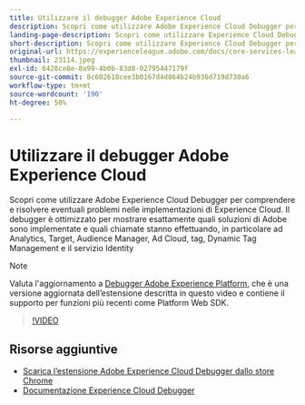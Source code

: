 ```yaml
---
title: Utilizzare il debugger Adobe Experience Cloud
description: Scopri come utilizzare Adobe Experience Cloud Debugger per comprendere e risolvere eventuali problemi nelle implementazioni di Experience Cloud.
landing-page-description: Scopri come utilizzare Experience Cloud Debugger per risolvere eventuali problemi di implementazione. Scopri quali soluzioni Adobe vengono implementate e quali sono le chiamate che effettuano.
short-description: Scopri come utilizzare Experience Cloud Debugger per risolvere eventuali problemi di implementazione. Scopri quali soluzioni Adobe vengono implementate e quali sono le chiamate che effettuano.
original-url: https://experienceleague.adobe.com/docs/core-services-learn/tutorials/debugger/use-the-experience-cloud-debugger.html
thumbnail: 23114.jpeg
exl-id: 6428ce8e-8a99-4b0b-83d8-02795447179f
source-git-commit: 8c602618cee3b0167d4d864b24b936d719d730a6
workflow-type: tm+mt
source-wordcount: '190'
ht-degree: 50%

---
```


# Utilizzare il debugger Adobe Experience Cloud

Scopri come utilizzare Adobe Experience Cloud Debugger per comprendere e risolvere eventuali problemi nelle implementazioni di Experience Cloud. Il debugger è ottimizzato per mostrare esattamente quali soluzioni di Adobe sono implementate e quali chiamate stanno effettuando, in particolare ad Analytics, Target, Audience Manager, Ad Cloud, tag, Dynamic Tag Management e il servizio Identity

>[!NOTE]
>
>Valuta l&#39;aggiornamento a [Debugger Adobe Experience Platform](../overview.md), che è una versione aggiornata dell’estensione descritta in questo video e contiene il supporto per funzioni più recenti come Platform Web SDK.


>[!VIDEO](https://video.tv.adobe.com/v/23064/?quality=12)

## Risorse aggiuntive

* [Scarica l’estensione Adobe Experience Cloud Debugger dallo store Chrome](https://chrome.google.com/webstore/detail/adobe-experience-cloud-de/ocdmogmohccmeicdhlhhgepeaijenapj)
* [Documentazione Experience Cloud Debugger](https://docs.adobe.com/content/help/it-IT/experience-cloud/user-guides/home.translate.html)
